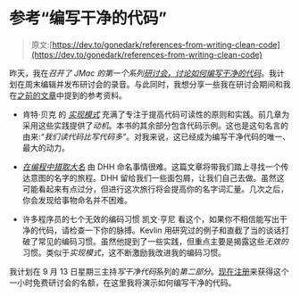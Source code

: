 # 参考“编写干净的代码”

> 原文:[https://dev.to/gonedark/references-from-writing-clean-code](https://dev.to/gonedark/references-from-writing-clean-code)

昨天，我在*召开了 JMac 的第一个系列[研讨会，讨论如何编写干净的代码](https://workshopsbyjmac.com)*。我计划在周末编辑并发布研讨会的录音。与此同时，我想分享一些我在研讨会期间和我在[之前的文章](https://dev.to/gonedark/writing-clean-code)中提到的参考资料。

*   肯特·贝克
    的 [*实现模式*](https://www.amazon.com/Implementation-Patterns-Kent-Beck/dp/0321413091) 充满了专注于提高代码可读性的原则和实践。前几章为采用这些实践提供了*动机*。本书的其余部分包含代码示例。这也是这句名言的由来:*“我们读代码比写代码多”*。对我来说，这已经成为编写干净代码的唯一、最大的动力。

*   [*在编程中猎取大名*](https://m.signalvnoise.com/hunting-for-great-names-in-programming-16f624c8fc03) 由 DHH
    命名事情很难。这篇文章将带我们踏上寻找一个传达意图的名字的旅程。DHH 留给我们一些面包屑，让我们自己去做。虽然这可能看起来有点过分，但进行这次旅行将会提高你的名字词汇量。几次之后，你会发现给事物命名并不困难。

*   许多程序员的七个无效的编码习惯 凯文·亨尼
    看这个，如果你不相信能写出干净的代码，请检查一下你的脉搏。Kevlin 用研究过的例子和直截了当的谈话打破了常见的编码习惯。虽然他提到了一些实践，但重点主要是揭露这些*无效的*习惯。类似于*实现模式*，这不断激励我改进我的编码习惯。

我计划在 9 月 13 日星期三主持*写干净代码*系列的*第二部分*。[现在注册](https://workshopsbyjmac.com)来获得这个一小时免费研讨会的名额，在这里我将演示如何编写干净的代码。